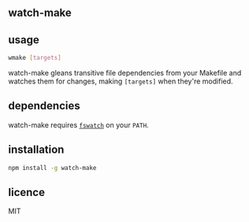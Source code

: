 watch-make
---

## usage

```sh
wmake [targets]
```

watch-make gleans transitive file dependencies from your Makefile and watches them for changes, making `[targets]` when they're modified.

## dependencies

watch-make requires [`fswatch`](https://github.com/emcrisostomo/fswatch) on your `PATH`.

## installation

```sh
npm install -g watch-make
```

## licence

MIT
